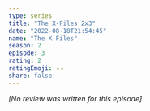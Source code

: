 ```yaml
---
type: series
title: "The X-Files 2x3"
date: "2022-08-18T21:54:45"
name: "The X-Files"
season: 2
episode: 3
rating: 2
ratingEmoji: ⭐️⭐️
share: false
---
```


_[No review was written for this episode]_
